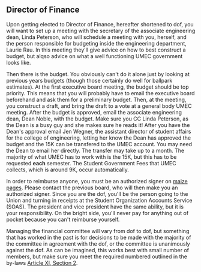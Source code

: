 ## Director of Finance

Upon getting elected to Director of Finance, hereafter shortened to dof, you
will want to set up a meeting with the secretary of the associate engineering
dean, Linda Peterson, who will schedule a meeting with you, herself, and the
person responsible for budgeting inside the engineering department, Laurie
Rau. In this meeting they'll give advice on how to best construct a budget,
but alqso advice on what a well functioning UMEC government looks like.

Then there is the budget. You obviously can't do it alone just by looking at
previous years budgets (though those certainly do well for ballpark
estimates). At the first executive board meeting, the budget should be top
priority. This means that you will probably have to email the executive board
beforehand and ask them for a preliminary budget. Then, at the meeting, you
construct a draft, and bring the draft to a vote at a general body UMEC
meeting. After the budget is approved, email the associate engineering dean,
Dean Noble, with the budget. Make sure you CC Linda Peterson, as the Dean is a
busy guy and she makes sure he reads it! After you have the Dean's approval
email Jen Wegner, the assistant director of student affairs for the college of
engineering, letting her know the Dean has approved the budget and the 15K can
be transfered to the UMEC account. You may need the Dean to email her
directly. The transfer may take up to a month. The majority of what UMEC has
to work with is the 15K, but this has to be requested **each** semester. The
Student Government Fees that UMEC collects, which is around 9K, occur
automatically.

In order to reimburse anyone, you must be an authorized signer on [maize
pages][]. Please contact the previous board, who will then make you an
authorized signer. Since you are the dof, you'll be the person going to the
Union and turning in receipts at the Student Organization Accounts Service
(SOAS). The president and vice president have the same ability, but it is your
responsibility. On the bright side, you'll never pay for anything out of pocket
because you can't reimburse yourself.

[maize pages]: https://maizepages.umich.edu/

Managing the financial committee will vary from dof to dof, but something that
has worked in the past is for decisions to be made with the majority of the
committee in agreement with the dof, or the committee is unanimously against
the dof. As can be imagined, this works best with small number of members, but
make sure you meet the required numbered outlined in the by-laws [Article XI,
Section 2][].

[Article XI, Section 2]: /by-laws.html#section-2-3